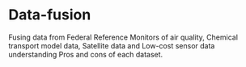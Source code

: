 # Data-fusion
Fusing data from Federal Reference Monitors of air quality, Chemical transport model data, Satellite data and Low-cost sensor data understanding Pros and cons of each dataset. 
